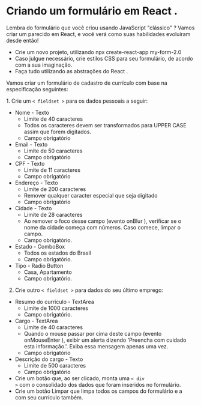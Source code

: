 # Criando um formulário em React .
Lembra do formulário que você criou usando JavaScript "clássico" ? Vamos criar um parecido em React, e você verá como suas habilidades evoluíram desde então!
* Crie um novo projeto, utilizando npx create-react-app my-form-2.0
* Caso julgue necessário, crie estilos CSS para seu formulário, de acordo com a sua imaginação.
* Faça tudo utilizando as abstrações do React .
<p>Vamos criar um formulário de cadastro de currículo com base na especificação seguintes:</p>
1. Crie um <code>< fieldset ></code> para os dados pessoais a seguir:

- Nome - Texto
  - Limite de 40 caracteres
  - Todos os caracteres devem ser transformados para UPPER CASE assim que forem digitados.
  - Campo obrigatório
- Email - Texto
  - Limite de 50 caracteres
  - Campo obrigatório
- CPF - Texto
  - Limite de 11 caracteres
  - Campo obrigatório
- Endereço - Texto
  - Limite de 200 caracteres
  - Remover qualquer caracter especial que seja digitado
  - Campo obrigatório
- Cidade - Texto
  - Limite de 28 caracteres
  - Ao remover o foco desse campo (evento onBlur ), verificar se o nome da cidade começa com números. Caso comece, limpar o campo.
  - Campo obrigatório.
- Estado - ComboBox
  - Todos os estados do Brasil
  - Campo obrigatório.
- Tipo - Radio Button
  - Casa, Apartamento
  - Campo obrigatório.

2. Crie outro <code>< fieldset ></code> para dados do seu último emprego:
- Resumo do currículo - TextArea
  - Limite de 1000 caracteres
  - Campo obrigatório.
- Cargo - TextArea
  - Limite de 40 caracteres
  - Quando o mouse passar por cima deste campo (evento onMouseEnter ), exibir um alerta dizendo 'Preencha com cuidado esta informação.'. Exiba essa mensagem apenas uma vez.
  - Campo obrigatório
- Descrição do cargo - Texto
  - Limite de 500 caracteres
  - Campo obrigatório
- Crie um botão que, ao ser clicado, monta uma <code>< div ></code> com o consolidado dos dados que foram inseridos no formulário.
- Crie um botão Limpar que limpa todos os campos do formulário e a <div> com seu currículo também.